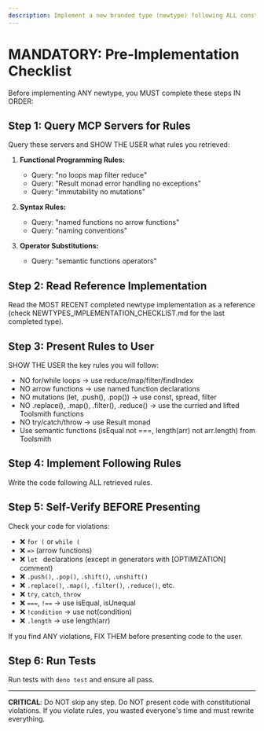 ```yaml
---
description: Implement a new branded type (newtype) following ALL constitutional rules
---
```


# MANDATORY: Pre-Implementation Checklist

Before implementing ANY newtype, you MUST complete these steps IN ORDER:

## Step 1: Query MCP Servers for Rules

Query these servers and SHOW THE USER what rules you retrieved:

1. **Functional Programming Rules:**
   - Query: "no loops map filter reduce"
   - Query: "Result monad error handling no exceptions"
   - Query: "immutability no mutations"

2. **Syntax Rules:**
   - Query: "named functions no arrow functions"
   - Query: "naming conventions"

3. **Operator Substitutions:**
   - Query: "semantic functions operators"

## Step 2: Read Reference Implementation

Read the MOST RECENT completed newtype implementation as a reference (check NEWTYPES_IMPLEMENTATION_CHECKLIST.md for the last completed type).

## Step 3: Present Rules to User

SHOW THE USER the key rules you will follow:
- NO for/while loops → use reduce/map/filter/findIndex
- NO arrow functions → use named function declarations
- NO mutations (let, .push(), .pop()) → use const, spread, filter
- NO .replace(), .map(), .filter(), .reduce() → use the curried and lifted Toolsmith functions
- NO try/catch/throw → use Result monad
- Use semantic functions (isEqual not ===, length(arr) not arr.length) from Toolsmith

## Step 4: Implement Following Rules

Write the code following ALL retrieved rules.

## Step 5: Self-Verify BEFORE Presenting

Check your code for violations:
- ❌ `for (` or `while (`
- ❌ `=>` (arrow functions)
- ❌ `let ` declarations (except in generators with [OPTIMIZATION] comment)
- ❌ `.push()`, `.pop()`, `.shift()`, `.unshift()`
- ❌ `.replace()`, `.map()`, `.filter()`, `.reduce()`, etc.
- ❌ `try`, `catch`, `throw`
- ❌ `===`, `!==` → use isEqual, isUnequal
- ❌ `!condition` → use not(condition)
- ❌ `.length` → use length(arr)

If you find ANY violations, FIX THEM before presenting code to the user.

## Step 6: Run Tests

Run tests with `deno test` and ensure all pass.

---

**CRITICAL**: Do NOT skip any step. Do NOT present code with constitutional violations. If you violate rules, you wasted everyone's time and must rewrite everything.
